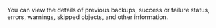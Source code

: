 You can view the details of previous backups, success or failure status, errors, warnings, skipped objects, and other information.

